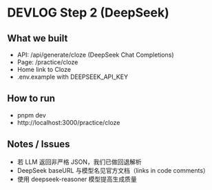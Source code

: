 # DEVLOG Step 2 (DeepSeek)

## What we built
- API: /api/generate/cloze (DeepSeek Chat Completions)
- Page: /practice/cloze
- Home link to Cloze
- .env.example with DEEPSEEK_API_KEY

## How to run
- pnpm dev
- http://localhost:3000/practice/cloze

## Notes / Issues
- 若 LLM 返回非严格 JSON，我们已做回退解析
- DeepSeek baseURL 与模型名见官方文档（links in code comments）
- 使用 deepseek-reasoner 模型提高生成质量
